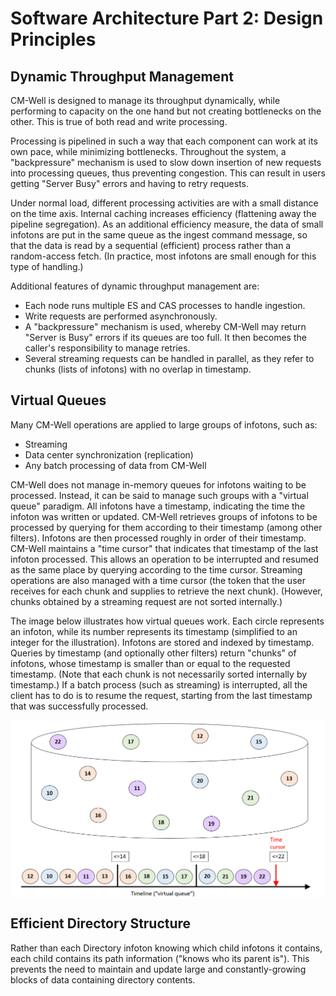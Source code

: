 # Software Architecture Part 2: Design Principles

## Dynamic Throughput Management

CM-Well is designed to manage its throughput dynamically, while performing to capacity on the one hand but not creating bottlenecks on the other. This is true of both read and write processing.

Processing is pipelined in such a way that each component can work at its own pace, while minimizing bottlenecks. Throughout the system, a "backpressure" mechanism is used to slow down insertion of new requests into processing queues, thus preventing congestion. This can result in users getting "Server Busy" errors and having to retry requests.

Under normal load, different processing activities are with a small distance on the time axis. Internal caching increases efficiency (flattening away the pipeline segregation). As an additional efficiency measure, the data of small infotons are put in the same queue as the ingest command message, so that the data is read by a sequential (efficient) process rather than a random-access fetch. (In practice, most infotons are small enough for this type of handling.)

Additional features of dynamic throughput management are:

- Each node runs multiple ES and CAS processes to handle ingestion.
- Write requests are performed asynchronously.
- A "backpressure" mechanism is used, whereby CM-Well may return "Server is Busy" errors if its queues are too full. It then becomes the caller's responsibility to manage retries.
- Several streaming requests can be handled in parallel, as they refer to chunks (lists of infotons) with no overlap in timestamp.

## Virtual Queues

Many CM-Well operations are applied to large groups of infotons, such as:

- Streaming
- Data center synchronization (replication)
- Any batch processing of data from CM-Well

CM-Well does not manage in-memory queues for infotons waiting to be processed. Instead, it can be said to manage such groups with a "virtual queue" paradigm. All infotons have a timestamp, indicating the time the infoton was written or updated. CM-Well retrieves groups of infotons to be processed by querying for them according to their timestamp (among other filters). Infotons are then processed roughly in order of their timestamp. CM-Well maintains a "time cursor" that indicates that timestamp of the last infoton processed. This allows an operation to be interrupted and resumed as the same place by querying according to the time cursor. Streaming operations are also managed with a time cursor (the token that the user receives for each chunk and supplies to retrieve the next chunk). (However, chunks obtained by a streaming request are not sorted internally.)

The image below illustrates how virtual queues work. Each circle represents an infoton, while its number represents its timestamp (simplified to an integer for the illustration). Infotons are stored and indexed by timestamp. Queries by timestamp (and optionally other filters) return "chunks" of infotons, whose timestamp is smaller than or equal to the requested timestamp. (Note that each chunk is not necessarily sorted internally by timestamp.) If a batch process (such as streaming) is interrupted, all the client has to do is to resume the request, starting from the last timestamp that was successfully processed.

<img src="./\_Images/virtual-queue.png" align="middle">

## Efficient Directory Structure

Rather than each Directory infoton knowing which child infotons it contains, each child contains its path information ("knows who its parent is"). This prevents the need to maintain and update large and constantly-growing blocks of data containing directory contents.